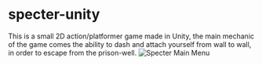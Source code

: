 # specter-unity
This is a small 2D action/platformer game made in Unity, the main mechanic of the game comes the ability to dash and attach yourself from wall to wall, in order to escape from the prison-well.
![Specter Main Menu](https://i.imgur.com/3wyN20M.png)
